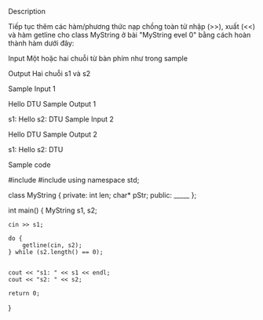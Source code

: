Description

Tiếp tục thêm các hàm/phương thức nạp chồng toàn tử nhập (>>), xuất (<<) và hàm getline cho class MyString ở bài "MyString evel 0" bằng cách hoàn thành hàm dưới đây:

Input
Một hoặc hai chuỗi từ bàn phím như trong sample

Output
Hai chuỗi s1 và s2

Sample Input 1

Hello
DTU
Sample Output 1

s1: Hello
s2: DTU
Sample Input 2

Hello DTU
Sample Output 2

s1: Hello
s2: DTU

Sample code

#include <iostream>
#include <cstring>
using namespace std;

class MyString
{
private:
    int len;
    char* pStr;
public:
    _____
};

int main()
{
    MyString s1, s2;

    cin >> s1;

    do {
        getline(cin, s2);
    } while (s2.length() == 0);


    cout << "s1: " << s1 << endl;
    cout << "s2: " << s2;

    return 0;
}

